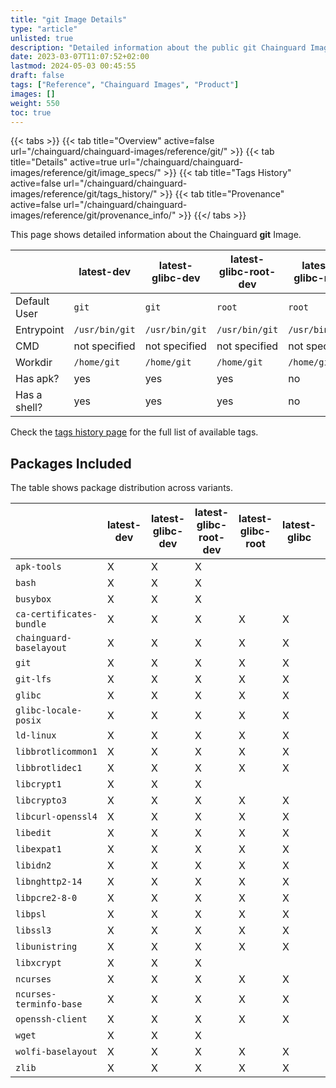 ```yaml
---
title: "git Image Details"
type: "article"
unlisted: true
description: "Detailed information about the public git Chainguard Image."
date: 2023-03-07T11:07:52+02:00
lastmod: 2024-05-03 00:45:55
draft: false
tags: ["Reference", "Chainguard Images", "Product"]
images: []
weight: 550
toc: true
---
```


{{< tabs >}}
{{< tab title="Overview" active=false url="/chainguard/chainguard-images/reference/git/" >}}
{{< tab title="Details" active=true url="/chainguard/chainguard-images/reference/git/image_specs/" >}}
{{< tab title="Tags History" active=false url="/chainguard/chainguard-images/reference/git/tags_history/" >}}
{{< tab title="Provenance" active=false url="/chainguard/chainguard-images/reference/git/provenance_info/" >}}
{{</ tabs >}}

This page shows detailed information about the Chainguard **git** Image.

|              | latest-dev     | latest-glibc-dev | latest-glibc-root-dev | latest-glibc-root | latest-glibc   | latest-root-dev | latest-root    | latest         |
|--------------|----------------|------------------|-----------------------|-------------------|----------------|-----------------|----------------|----------------|
| Default User | `git`          | `git`            | `root`                | `root`            | `git`          | `root`          | `root`         | `git`          |
| Entrypoint   | `/usr/bin/git` | `/usr/bin/git`   | `/usr/bin/git`        | `/usr/bin/git`    | `/usr/bin/git` | `/usr/bin/git`  | `/usr/bin/git` | `/usr/bin/git` |
| CMD          | not specified  | not specified    | not specified         | not specified     | not specified  | not specified   | not specified  | not specified  |
| Workdir      | `/home/git`    | `/home/git`      | `/home/git`           | `/home/git`       | `/home/git`    | `/home/git`     | `/home/git`    | `/home/git`    |
| Has apk?     | yes            | yes              | yes                   | no                | no             | yes             | no             | no             |
| Has a shell? | yes            | yes              | yes                   | no                | no             | yes             | no             | no             |

Check the [tags history page](/chainguard/chainguard-images/reference/git/tags_history/) for the full list of available tags.

## Packages Included
The table shows package distribution across variants.

|                          | latest-dev | latest-glibc-dev | latest-glibc-root-dev | latest-glibc-root | latest-glibc | latest-root-dev | latest-root | latest |
|--------------------------|------------|------------------|-----------------------|-------------------|--------------|-----------------|-------------|--------|
| `apk-tools`              | X          | X                | X                     |                   |              | X               |             |        |
| `bash`                   | X          | X                | X                     |                   |              | X               |             |        |
| `busybox`                | X          | X                | X                     |                   |              | X               |             |        |
| `ca-certificates-bundle` | X          | X                | X                     | X                 | X            | X               | X           | X      |
| `chainguard-baselayout`  | X          | X                | X                     | X                 | X            | X               | X           | X      |
| `git`                    | X          | X                | X                     | X                 | X            | X               | X           | X      |
| `git-lfs`                | X          | X                | X                     | X                 | X            | X               | X           | X      |
| `glibc`                  | X          | X                | X                     | X                 | X            | X               | X           | X      |
| `glibc-locale-posix`     | X          | X                | X                     | X                 | X            | X               | X           | X      |
| `ld-linux`               | X          | X                | X                     | X                 | X            | X               | X           | X      |
| `libbrotlicommon1`       | X          | X                | X                     | X                 | X            | X               | X           | X      |
| `libbrotlidec1`          | X          | X                | X                     | X                 | X            | X               | X           | X      |
| `libcrypt1`              | X          | X                | X                     |                   |              | X               |             |        |
| `libcrypto3`             | X          | X                | X                     | X                 | X            | X               | X           | X      |
| `libcurl-openssl4`       | X          | X                | X                     | X                 | X            | X               | X           | X      |
| `libedit`                | X          | X                | X                     | X                 | X            | X               | X           | X      |
| `libexpat1`              | X          | X                | X                     | X                 | X            | X               | X           | X      |
| `libidn2`                | X          | X                | X                     | X                 | X            | X               | X           | X      |
| `libnghttp2-14`          | X          | X                | X                     | X                 | X            | X               | X           | X      |
| `libpcre2-8-0`           | X          | X                | X                     | X                 | X            | X               | X           | X      |
| `libpsl`                 | X          | X                | X                     | X                 | X            | X               | X           | X      |
| `libssl3`                | X          | X                | X                     | X                 | X            | X               | X           | X      |
| `libunistring`           | X          | X                | X                     | X                 | X            | X               | X           | X      |
| `libxcrypt`              | X          | X                | X                     |                   |              | X               |             |        |
| `ncurses`                | X          | X                | X                     | X                 | X            | X               | X           | X      |
| `ncurses-terminfo-base`  | X          | X                | X                     | X                 | X            | X               | X           | X      |
| `openssh-client`         | X          | X                | X                     | X                 | X            | X               | X           | X      |
| `wget`                   | X          | X                | X                     |                   |              | X               |             |        |
| `wolfi-baselayout`       | X          | X                | X                     | X                 | X            | X               | X           | X      |
| `zlib`                   | X          | X                | X                     | X                 | X            | X               | X           | X      |

